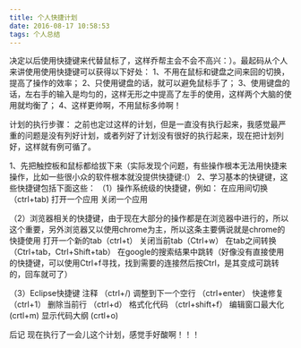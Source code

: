 ```yaml
---
title: 个人快捷计划
date: 2016-08-17 10:58:53
tags: 个人总结
---
```


决定以后使用快捷键来代替鼠标了，这样乔帮主会不会不高兴：）。最起码从个人来讲使用使用快捷键可以获得以下好处：
1、不用在鼠标和键盘之间来回的切换，提高了操作的效率；
2、只使用键盘的话，就可以避免鼠标手了；
3、使用键盘的话，左右手的输入是均匀的，这样无形之中提高了左手的使用，这样两个大脑的使用就均衡了；
4、这样更帅啊，不用鼠标多帅啊！

计划的执行步骤：
之前也定过这样的计划，但是一直没有执行起来，我感觉最严重的问题是没有列好计划，或者列好了计划没有很好的执行起来，现在把计划列好，这样就有例可循了。

1、先把触控板和鼠标都给拔下来（实际发现个问题，有些操作根本无法用快捷来操作，比如一些很小众的软件根本就没提供快捷键:(）
2、学习基本的快键键，这些快捷键包括下面这些：
（1）操作系统级的快捷键，例如：
     在应用间切换（ctrl+tab)
     打开一个应用
     关闭一个应用

（2）浏览器相关的快捷键，由于现在大部分的操作都是在浏览器中进行的，所以这个重要，另外浏览器又以使用chrome为主，所以这条主要俩说就是chrome的快捷使用
     打开一个新的tab（ctrl+t）
     关闭当前tab（Ctrl+w）
     在tab之间转换（Ctrl+tab，Ctrl+Shift+tab）
     在google的搜索结果中跳转（好像没有直接使用的快捷键，可以使用Ctrl+f寻找，找到需要的连接然后按Ctrl，是其变成可跳转的，回车就可了）


（3）Eclipse快捷键
     注释  （ctrl+/)
     调整到下一个空行   （ctrl+enter）
     快速修复  （ctrl+1）
     删除当前行 （ctrl+d）
     格式化代码 （ctrl+shift+f）
     编辑窗口最大化 (crtl+m)
     显示代码大纲 (crtl+o)
     



后记
现在执行了一会儿这个计划，感觉手好酸啊！！！